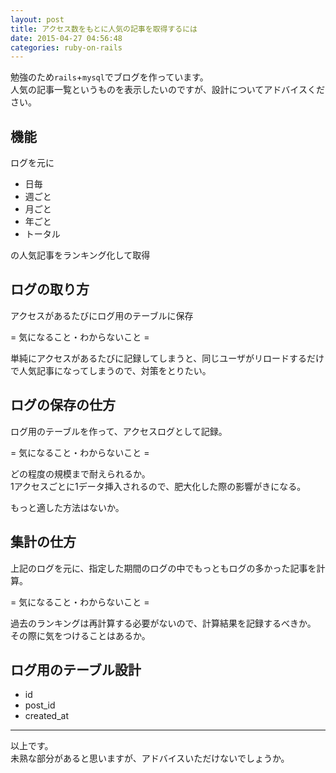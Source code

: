 ```yaml
---
layout: post
title: アクセス数をもとに人気の記事を取得するには
date: 2015-04-27 04:56:48
categories: ruby-on-rails
---
```

<!-- {% raw %} -->
<p>勉強のため<code>rails</code>+<code>mysql</code>でブログを作っています。<br>
人気の記事一覧というものを表示したいのですが、設計についてアドバイスください。</p>

<h2>機能</h2>

<p>ログを元に</p>

<ul>
<li>日毎</li>
<li>週ごと</li>
<li>月ごと</li>
<li>年ごと</li>
<li>トータル</li>
</ul>

<p>の人気記事をランキング化して取得</p>

<h2>ログの取り方</h2>

<p>アクセスがあるたびにログ用のテーブルに保存</p>

<p>= 気になること・わからないこと =</p>

<p>単純にアクセスがあるたびに記録してしまうと、同じユーザがリロードするだけで人気記事になってしまうので、対策をとりたい。</p>

<h2>ログの保存の仕方</h2>

<p>ログ用のテーブルを作って、アクセスログとして記録。</p>

<p>= 気になること・わからないこと =</p>

<p>どの程度の規模まで耐えられるか。<br>
1アクセスごとに1データ挿入されるので、肥大化した際の影響がきになる。</p>

<p>もっと適した方法はないか。</p>

<h2>集計の仕方</h2>

<p>上記のログを元に、指定した期間のログの中でもっともログの多かった記事を計算。</p>

<p>= 気になること・わからないこと =</p>

<p>過去のランキングは再計算する必要がないので、計算結果を記録するべきか。<br>
その際に気をつけることはあるか。</p>

<h2>ログ用のテーブル設計</h2>

<ul>
<li>id</li>
<li>post_id</li>
<li>created_at</li>
</ul>

<hr>

<p>以上です。<br>
未熟な部分があると思いますが、アドバイスいただけないでしょうか。</p>
<!-- {% endraw %} -->
